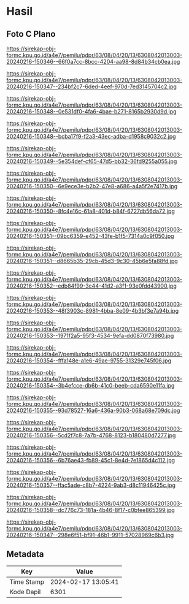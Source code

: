 # Hasil

## Foto C Plano

https://sirekap-obj-formc.kpu.go.id/a4e7/pemilu/pdpr/63/08/04/20/13/6308042013003-20240216-150346--66f0a7cc-8bcc-4204-aa98-8d84b34cb0ea.jpg

https://sirekap-obj-formc.kpu.go.id/a4e7/pemilu/pdpr/63/08/04/20/13/6308042013003-20240216-150347--234bf2c7-6ded-4eef-970d-7ed3145704c2.jpg

https://sirekap-obj-formc.kpu.go.id/a4e7/pemilu/pdpr/63/08/04/20/13/6308042013003-20240216-150348--0e531df0-4fa6-4bae-b271-8165b2930d9d.jpg

https://sirekap-obj-formc.kpu.go.id/a4e7/pemilu/pdpr/63/08/04/20/13/6308042013003-20240216-150348--bcba17f9-f2a3-43ec-adba-d1958c9032c2.jpg

https://sirekap-obj-formc.kpu.go.id/a4e7/pemilu/pdpr/63/08/04/20/13/6308042013003-20240216-150349--5e354def-cf65-47d5-bb32-36fd9255a055.jpg

https://sirekap-obj-formc.kpu.go.id/a4e7/pemilu/pdpr/63/08/04/20/13/6308042013003-20240216-150350--6e9ece3e-b2b2-47e8-a686-a4a5f2e7417b.jpg

https://sirekap-obj-formc.kpu.go.id/a4e7/pemilu/pdpr/63/08/04/20/13/6308042013003-20240216-150350--8fc4e16c-61a8-401d-b84f-6727db56da72.jpg

https://sirekap-obj-formc.kpu.go.id/a4e7/pemilu/pdpr/63/08/04/20/13/6308042013003-20240216-150351--09bc6359-e452-43fe-b1f5-7314a0c9f050.jpg

https://sirekap-obj-formc.kpu.go.id/a4e7/pemilu/pdpr/63/08/04/20/13/6308042013003-20240216-150351--d8665b35-29cb-45d3-9c30-45b6e5fa88fd.jpg

https://sirekap-obj-formc.kpu.go.id/a4e7/pemilu/pdpr/63/08/04/20/13/6308042013003-20240216-150352--edb84f99-3c44-41d2-a3f1-93e0fdd43900.jpg

https://sirekap-obj-formc.kpu.go.id/a4e7/pemilu/pdpr/63/08/04/20/13/6308042013003-20240216-150353--48f3903c-8981-4bba-8e09-4b3bf3e7a94b.jpg

https://sirekap-obj-formc.kpu.go.id/a4e7/pemilu/pdpr/63/08/04/20/13/6308042013003-20240216-150353--1971f2a5-95f3-4534-9efa-dd0870f73980.jpg

https://sirekap-obj-formc.kpu.go.id/a4e7/pemilu/pdpr/63/08/04/20/13/6308042013003-20240216-150354--fffa148e-a1e6-49ae-9755-31329e745f06.jpg

https://sirekap-obj-formc.kpu.go.id/a4e7/pemilu/pdpr/63/08/04/20/13/6308042013003-20240216-150354--3b4efcce-db6b-41c0-beeb-cda6590e11fa.jpg

https://sirekap-obj-formc.kpu.go.id/a4e7/pemilu/pdpr/63/08/04/20/13/6308042013003-20240216-150355--93d78527-16a6-436a-90b3-068a68e709dc.jpg

https://sirekap-obj-formc.kpu.go.id/a4e7/pemilu/pdpr/63/08/04/20/13/6308042013003-20240216-150356--5cd2f7c8-7a7b-4768-8123-b180480d7277.jpg

https://sirekap-obj-formc.kpu.go.id/a4e7/pemilu/pdpr/63/08/04/20/13/6308042013003-20240216-150356--6b76ae43-fb89-45c1-8e4d-7e1865d4c112.jpg

https://sirekap-obj-formc.kpu.go.id/a4e7/pemilu/pdpr/63/08/04/20/13/6308042013003-20240216-150357--ffac5ade-c8b7-4224-9ab3-d8c11946425c.jpg

https://sirekap-obj-formc.kpu.go.id/a4e7/pemilu/pdpr/63/08/04/20/13/6308042013003-20240216-150358--dc776c73-181a-4b46-8f17-c0bfee865399.jpg

https://sirekap-obj-formc.kpu.go.id/a4e7/pemilu/pdpr/63/08/04/20/13/6308042013003-20240216-150347--298e6f51-bf91-46b1-9911-57028969c6b3.jpg


## Metadata

| Key        | Value               |
| ---------- | ------------------- |
| Time Stamp | 2024-02-17 13:05:41 |
| Kode Dapil | 6301                |



